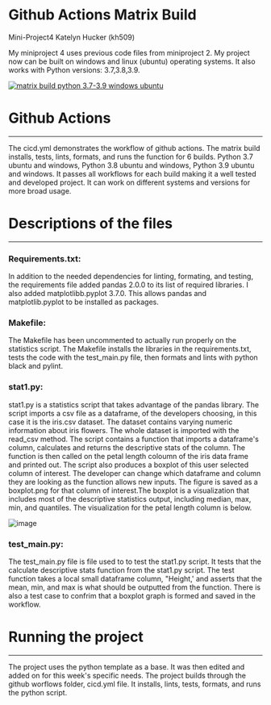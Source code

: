 # Github Actions Matrix Build
Mini-Project4
Katelyn Hucker (kh509)

My miniproject 4 uses previous code files from miniproject 2. My project now can be built on windows and linux (ubuntu) operating systems. It also works with Python versions: 3.7,3.8,3.9.

[![matrix build python 3.7-3.9 windows ubuntu](https://github.com/nogibjj/kh509_miniproject4/actions/workflows/cicd.yml/badge.svg)](https://github.com/nogibjj/kh509_miniproject4/actions/workflows/cicd.yml)


# Github Actions
_______________________________
The cicd.yml demonstrates the workflow of github actions. The matrix build installs, tests, lints, formats, and runs the function for 6 builds. Python 3.7 ubuntu and windows, Python 3.8 ubuntu and windows, Python 3.9 ubuntu and windows. It passes all workflows for each build making it a well tested and developed project. It can work on different systems and versions for more broad usage. 
# Descriptions of the files
_______________________________

### Requirements.txt:
In addition to the needed dependencies for linting, formating, and testing, the requirements file added pandas 2.0.0 to its list of required libraries. I also added matplotlibb.pyplot 3.7.0. This allows pandas and matplotlib.pyplot to be installed as packages. 

### Makefile:
The Makefile has been uncommented to actually run properly on the statistics script. The Makefile installs the libraries in the requirements.txt, tests the code with the test_main.py file, then formats and lints with python black and pylint. 

### stat1.py:
stat1.py is a statistics script that takes advantage of the pandas library. The script imports a csv file as a dataframe, of the developers choosing, in this case it is the iris.csv dataset. The dataset contains varying numeric information about iris flowers. The whole dataset is imported with the read_csv method. The script contains a function that imports a dataframe's column, calculates and returns the descriptive stats of the column. The function is then called on the petal length coloumn of the iris data frame and printed out. The script also produces a boxplot of this user selected column of interest. The developer can change which dataframe and column they are looking as the function allows new inputs. The figure is saved as a boxplot.png for that column of interest.The boxplot is a visualization that includes most of the descriptive statistics output, including median, max, min, and quantiles. The visualization for the petal length column is below.

![image](https://github.com/nogibjj/kh509miniproject2/assets/143521756/01b5b0f3-55b6-4847-8386-4685c22450af)


### test_main.py:
The test_main.py file is file used to to test the stat1.py script. It tests that the calculate descriptive stats function from the stat1.py script. The test function takes a local small dataframe column, "Height,' and asserts that the mean, min, and max is what should be outputted from the function. There is also a test case to confrim that a boxplot graph is formed and saved in the workflow.

# Running the project
_______________________________
The project uses the python template as a base. It was then edited and added on for this week's specific needs. The project builds through the github worflows folder, cicd.yml file. It installs, lints, tests, formats, and runs the python script. 
